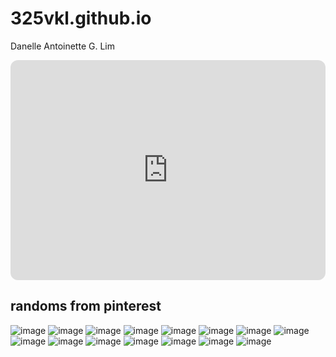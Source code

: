 # 325vkl.github.io
Danelle Antoinette G. Lim


<iframe style="border-radius:12px" src="https://open.spotify.com/embed/playlist/0ilAr6oRl3DHhYnGrQV0cs?utm_source=generator" width="100%" height="352" frameBorder="0" allowfullscreen="" allow="autoplay; clipboard-write; encrypted-media; fullscreen; picture-in-picture" loading="lazy"></iframe>

## randoms from pinterest

![image](https://user-images.githubusercontent.com/122424121/212887528-eeb2b9da-d0cd-4ac7-a09e-c2936ea70aa6.png)
![image](https://user-images.githubusercontent.com/122424121/212887998-cf228365-ca9f-4a86-802d-706a6f70a8a9.png)
![image](https://user-images.githubusercontent.com/122424121/212888200-5751497f-9d31-4933-8e73-7e2a6fd7e4ba.png)
![image](https://user-images.githubusercontent.com/122424121/212888523-77587f7c-d4af-4036-ba3e-8cfc8ac5f91a.png)
![image](https://user-images.githubusercontent.com/122424121/212888637-52bf872d-2f9b-49e1-b2fd-84f17f6c68a3.png)
![image](https://user-images.githubusercontent.com/122424121/212888657-fd6438f4-eb79-4254-8003-726696dca8eb.png)
![image](https://user-images.githubusercontent.com/122424121/212888697-87eb713e-88ad-4e51-93e5-c1d3c7aa9279.png)
![image](https://user-images.githubusercontent.com/122424121/212888986-8b012213-7a12-4504-9394-9dfce2a507d7.png)
![image](https://user-images.githubusercontent.com/122424121/212889456-8ef2db35-0374-4962-a427-7f6a6a69a79a.png)
![image](https://user-images.githubusercontent.com/122424121/212890723-6b15be91-00ae-40f3-95e1-6213c569b218.png)
![image](https://user-images.githubusercontent.com/122424121/212890933-cc9c05be-5f86-4846-bd67-77fa92b4651b.png)
![image](https://user-images.githubusercontent.com/122424121/212891013-c47909a3-544a-4c68-9155-b850bce1f3b0.png)
![image](https://user-images.githubusercontent.com/122424121/212891813-7ef440ee-aeb5-4925-a1ac-6d0af7283c05.png)
![image](https://user-images.githubusercontent.com/122424121/212892309-5df6a259-622a-4537-9455-a736cdeb2c86.png)
![image](https://user-images.githubusercontent.com/122424121/212897072-379de261-5e3d-4704-90b2-9ef3c831c99a.png)


